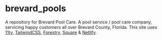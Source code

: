 # brevard_pools
A repository for Brevard Pool Care. A pool service / pool care company, servicing happy customers all over Brevard County, Florida. This site uses [11ty](https://11ty.dev), [TailwindCSS](https://tailwindcss.com), [Forestry](https://forestry.io), [Square](https://squareup.com) & [Netlify](https://netlify.com).
